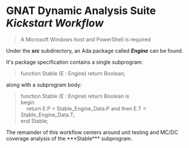 # **GNAT Dynamic Analysis Suite** <br> ***Kickstart Workflow***

> A Microsoft Windows host and PowerShell is required

Under the ***src*** subdirectory, an Ada package called ***Engine*** can be found.

It's package specification contains a single subprogram:

> function Stable (E : Engine) return Boolean;

along with a subprogram body:

> function Stable (E : Engine) return Boolean is<br>
> begin<br>
> &nbsp;&nbsp;&nbsp;&nbsp;return E.P < Stable_Engine_Data.P and then E.T < Stable_Engine_Data.T;<br>
> end Stable;

<p>The remainder of this workflow centers around unit testing and MC/DC coverage analysis of the ***Stable*** subprogram.</p>


